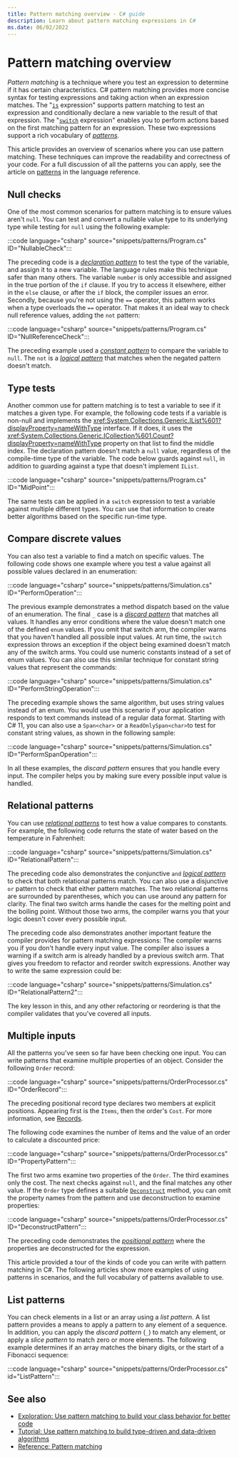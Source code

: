 ```yaml
---
title: Pattern matching overview - C# guide
description: Learn about pattern matching expressions in C#
ms.date: 06/02/2022
---
```


# Pattern matching overview

*Pattern matching* is a technique where you test an expression to determine if it has certain characteristics. C# pattern matching provides more concise syntax for testing expressions and taking action when an expression matches. The "[`is`](../../language-reference/operators/is.md) expression" supports pattern matching to test an expression and conditionally declare a new variable to the result of that expression. The "[`switch`](../../language-reference/operators/switch-expression.md) expression" enables you to perform actions based on the first matching pattern for an expression. These two expressions support a rich vocabulary of [*patterns*](../../language-reference/operators/patterns.md).

This article provides an overview of scenarios where you can use pattern matching. These techniques can improve the readability and correctness of your code. For a full discussion of all the patterns you can apply, see the article on [patterns](../../language-reference/operators/patterns.md) in the language reference.

## Null checks

One of the most common scenarios for pattern matching is to ensure values aren't `null`. You can test and convert a nullable value type to its underlying type while testing for `null` using the following example:

:::code language="csharp" source="snippets/patterns/Program.cs" ID="NullableCheck":::

The preceding code is a [*declaration pattern*](../../language-reference/operators/patterns.md#declaration-and-type-patterns) to test the type of the variable, and assign it to a new variable. The language rules make this technique safer than many others. The variable `number` is only accessible and assigned in the true portion of the `if` clause. If you try to access it elsewhere, either in the `else` clause, or after the `if` block, the compiler issues an error. Secondly, because you're not using the `==` operator, this pattern works when a type overloads the `==` operator. That makes it an ideal way to check null reference values, adding the `not` pattern:

:::code language="csharp" source="snippets/patterns/Program.cs" ID="NullReferenceCheck":::

The preceding example used a [*constant pattern*](../../language-reference/operators/patterns.md#constant-pattern) to compare the variable to `null`. The `not` is a [*logical pattern*](../../language-reference/operators/patterns.md#logical-patterns) that matches when the negated pattern doesn't match.

## Type tests

Another common use for pattern matching is to test a variable to see if it matches a given type. For example, the following code tests if a variable is non-null and implements the <xref:System.Collections.Generic.IList%601?displayProperty=nameWithType> interface. If it does, it uses the <xref:System.Collections.Generic.ICollection%601.Count?displayProperty=nameWithType> property on that list to find the middle index. The declaration pattern doesn't match a `null` value, regardless of the compile-time type of the variable. The code below guards against `null`, in addition to guarding against a type that doesn't implement `IList`.

:::code language="csharp" source="snippets/patterns/Program.cs" ID="MidPoint":::

The same tests can be applied in a `switch` expression to test a variable against multiple different types. You can use that information to create better algorithms based on the specific run-time type.

## Compare discrete values

You can also test a variable to find a match on specific values. The following code shows one example where you test a value against all possible values declared in an enumeration:

:::code language="csharp" source="snippets/patterns/Simulation.cs" ID="PerformOperation":::

The previous example demonstrates a method dispatch based on the value of an enumeration. The final `_` case is a [*discard pattern*](../../language-reference/operators/patterns.md#discard-pattern) that matches all values. It handles any error conditions where the value doesn't match one of the defined `enum` values. If you omit that switch arm, the compiler warns that you haven't handled all possible input values. At run time, the `switch` expression throws an exception if the object being examined doesn't match any of the switch arms. You could use numeric constants instead of a set of enum values. You can also use this similar technique for constant string values that represent the commands:

:::code language="csharp" source="snippets/patterns/Simulation.cs" ID="PerformStringOperation":::

The preceding example shows the same algorithm, but uses string values instead of an enum. You would use this scenario if your application responds to text commands instead of a regular data format. Starting with C# 11, you can also use a `Span<char>` or a `ReadOnlySpan<char>`to test for constant string values, as shown in the following sample:

:::code language="csharp" source="snippets/patterns/Simulation.cs" ID="PerformSpanOperation":::

In all these examples, the *discard pattern* ensures that you handle every input. The compiler helps you by making sure every possible input value is handled.

## Relational patterns

You can use [*relational patterns*](../../language-reference/operators/patterns.md#relational-patterns) to test how a value compares to constants. For example, the following code returns the state of water based on the temperature in Fahrenheit:

:::code language="csharp" source="snippets/patterns/Simulation.cs" ID="RelationalPattern":::

The preceding code also demonstrates the conjunctive `and` [*logical pattern*](../../language-reference/operators/patterns.md#logical-patterns) to check that both relational patterns match. You can also use a disjunctive `or` pattern to check that either pattern matches. The two relational patterns are surrounded by parentheses, which you can use around any pattern for clarity. The final two switch arms handle the cases for the melting point and the boiling point. Without those two arms, the compiler warns you that your logic doesn't cover every possible input.

The preceding code also demonstrates another important feature the compiler provides for pattern matching expressions: The compiler warns you if you don't handle every input value. The compiler also issues a warning if a switch arm is already handled by a previous switch arm. That gives you freedom to refactor and reorder switch expressions. Another way to write the same expression could be:

:::code language="csharp" source="snippets/patterns/Simulation.cs" ID="RelationalPattern2":::

The key lesson in this, and any other refactoring or reordering is that the compiler validates that you've covered all inputs.

## Multiple inputs

All the patterns you've seen so far have been checking one input. You can write patterns that examine multiple properties of an object. Consider the following `Order` record:

:::code language="csharp" source="snippets/patterns/OrderProcessor.cs" ID="OrderRecord":::

The preceding positional record type declares two members at explicit positions. Appearing first is the `Items`, then the order's `Cost`. For more information, see [Records](../../language-reference/builtin-types/record.md).

The following code examines the number of items and the value of an order to calculate a discounted price:

:::code language="csharp" source="snippets/patterns/OrderProcessor.cs" ID="PropertyPattern":::

The first two arms examine two properties of the `Order`. The third examines only the cost. The next checks against `null`, and the final matches any other value. If the `Order` type defines a suitable [`Deconstruct`](deconstruct.md) method, you can omit the property names from the pattern and use deconstruction to examine properties:

:::code language="csharp" source="snippets/patterns/OrderProcessor.cs" ID="DeconstructPattern":::

The preceding code demonstrates the [*positional pattern*](../../language-reference/operators/patterns.md#positional-pattern) where the properties are deconstructed for the expression.

This article provided a tour of the kinds of code you can write with pattern matching in C#. The following articles show more examples of using patterns in scenarios, and the full vocabulary of patterns available to use.

## List patterns

You can check elements in a list or an array using a *list pattern*. A list pattern provides a means to apply a pattern to any element of a sequence. In addition, you can apply the *discard pattern* (`_`) to match any element, or apply a *slice pattern* to match zero or more elements. The following example determines if an array matches the binary digits, or the start of a Fibonacci sequence:

:::code language="csharp" source="snippets/patterns/OrderProcessor.cs" id="ListPattern":::

## See also

- [Exploration: Use pattern matching to build your class behavior for better code](../../whats-new/tutorials/patterns-objects.md)
- [Tutorial: Use pattern matching to build type-driven and data-driven algorithms](../tutorials/pattern-matching.md)
- [Reference: Pattern matching](../../language-reference/operators/patterns.md)
